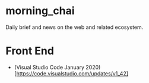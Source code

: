# morning_chai

Daily brief and news on the web and related ecosystem.

# Front End

- (Visual Studio Code January 2020)[https://code.visualstudio.com/updates/v1_42]
